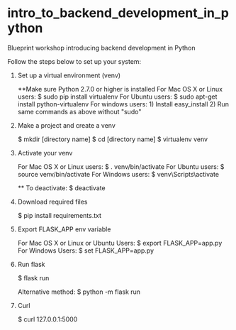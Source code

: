 # intro_to_backend_development_in_python
Blueprint workshop introducing backend development in Python

Follow the steps below to set up your system:

1) Set up a virtual environment (venv)

	**Make sure Python 2.7.0 or higher is installed
	For Mac OS X or Linux users:
		$ sudo pip install virtualenv
	For Ubuntu users:
		$ sudo apt-get install python-virtualenv
	For windows users:
		1) Install easy_install
		2) Run same commands as above without "sudo"

2) Make a project and create a venv

	$ mkdir [directory name]
	$ cd [directory name]
	$ virtualenv venv

3) Activate your venv

	For Mac OS X or Linux users:
		$ . venv/bin/activate
	For Ubuntu users:
		$ source venv/bin/activate
	For Windows users:
		$ venv\Scripts\activate

	** To deactivate:
		$ deactivate

4) Download required files

	$ pip install requirements.txt

5) Export FLASK_APP env variable

	For Mac OS X or Linux or Ubuntu Users:
		$ export FLASK_APP=app.py
	For Windows Users:
		$ set FLASK_APP=app.py

6) Run flask

	$ flask run

    Alternative method:
	$ python -m flask run

7) Curl

	$ curl 127.0.0.1:5000
